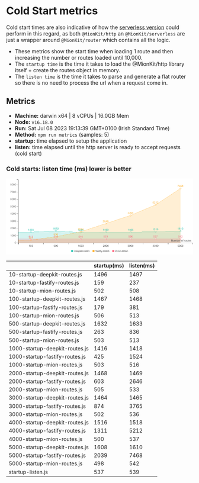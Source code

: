 # Cold Start metrics

Cold start times are also indicative of how the [serverless version](https://github.com/MionKit/mion/tree/master/packages/serverless) could perform in this regard, as both `@MionKit/http` an `@MionKit/serverless` are just a wrapper around `@MionKit/router` which contains all the logic.

- These metrics show the start time when loading 1 route and then increasing the number or routes loaded until 10,000.
- The `startup time` is the time it takes to load the @MionKit/http library itself + create the routes object in memory.
- The `listen time` is the time it takes to parse and generate a flat router so there is no need to process the url when a request come in.

## Metrics
* __Machine:__ darwin x64 | 8 vCPUs | 16.0GB Mem
* __Node:__ `v16.18.0`
* __Run:__ Sat Jul 08 2023 19:13:39 GMT+0100 (Irish Standard Time)
* __Method:__ `npm run metrics` (samples: 5)
* __startup:__ time elapsed to setup the application
* __listen:__ time elapsed until the http server is ready to accept requests (cold start)

### Cold starts:  listen time (ms) lower is better 

![benchmarks](assets/public/charts/cold-starts.png)



  | | startup(ms) | listen(ms) |
  |-| -           | -          |
| 10-startup-deepkit-routes.js | 1496 | 1497 |
| 10-startup-fastify-routes.js | 159 | 237 |
| 10-startup-mion-routes.js | 502 | 508 |
| 100-startup-deepkit-routes.js | 1467 | 1468 |
| 100-startup-fastify-routes.js | 179 | 381 |
| 100-startup-mion-routes.js | 506 | 513 |
| 500-startup-deepkit-routes.js | 1632 | 1633 |
| 500-startup-fastify-routes.js | 263 | 836 |
| 500-startup-mion-routes.js | 503 | 513 |
| 1000-startup-deepkit-routes.js | 1416 | 1418 |
| 1000-startup-fastify-routes.js | 425 | 1524 |
| 1000-startup-mion-routes.js | 503 | 516 |
| 2000-startup-deepkit-routes.js | 1468 | 1469 |
| 2000-startup-fastify-routes.js | 603 | 2646 |
| 2000-startup-mion-routes.js | 505 | 533 |
| 3000-startup-deepkit-routes.js | 1464 | 1465 |
| 3000-startup-fastify-routes.js | 874 | 3765 |
| 3000-startup-mion-routes.js | 502 | 536 |
| 4000-startup-deepkit-routes.js | 1516 | 1518 |
| 4000-startup-fastify-routes.js | 1311 | 5212 |
| 4000-startup-mion-routes.js | 500 | 537 |
| 5000-startup-deepkit-routes.js | 1608 | 1610 |
| 5000-startup-fastify-routes.js | 2039 | 7468 |
| 5000-startup-mion-routes.js | 498 | 542 |
| startup-listen.js | 537 | 539 |

